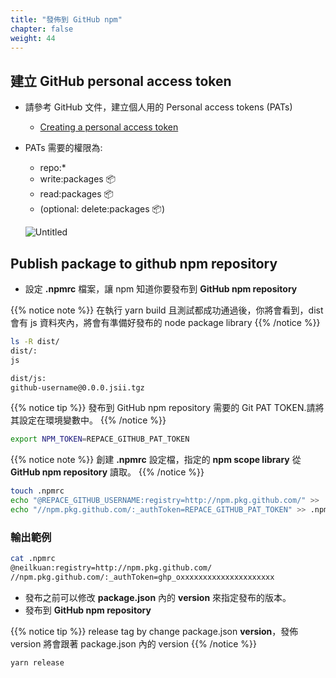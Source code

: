```yaml
---
title: "發佈到 GitHub npm"
chapter: false
weight: 44
---
```


## 建立 GitHub personal access token

- 請參考 GitHub 文件，建立個人用的 Personal access tokens (PATs)
  - [Creating a personal access token](https://docs.github.com/en/authentication/keeping-your-account-and-data-secure/creating-a-personal-access-token)
- PATs 需要的權限為:
    - repo:* 
    - write:packages 📦
    - read:packages  📦 
    - (optional:  delete:packages 📦)
    
    ![Untitled](images/04401.png)
    

## Publish package to github npm repository

- 設定 **.npmrc** 檔案，讓 npm 知道你要發布到 **GitHub npm repository**

{{% notice note %}}
在執行 yarn build 且測試都成功通過後，你將會看到，dist 會有 js 資料夾內，將會有準備好發布的 node package library
{{% /notice %}}

```bash
ls -R dist/
dist/:
js

dist/js:
github-username@0.0.0.jsii.tgz 
```

{{% notice tip %}}
發布到 GitHub npm repository 需要的 Git PAT TOKEN.請將其設定在環境變數中。
{{% /notice %}}

```bash
export NPM_TOKEN=REPACE_GITHUB_PAT_TOKEN
```

{{% notice note %}}
創建 **.npmrc** 設定檔，指定的 **npm scope library** 從 **GitHub npm repository** 讀取。
{{% /notice %}}

```bash
touch .npmrc
echo "@REPACE_GITHUB_USERNAME:registry=http://npm.pkg.github.com/" >> .npmrc
echo "//npm.pkg.github.com/:_authToken=REPACE_GITHUB_PAT_TOKEN" >> .npmrc
```

### 輸出範例
```bash
cat .npmrc
@neilkuan:registry=http://npm.pkg.github.com/
//npm.pkg.github.com/:_authToken=ghp_oxxxxxxxxxxxxxxxxxxxxx
```

- 發布之前可以修改 **package.json** 內的 **version** 來指定發布的版本。
- 發布到 **GitHub npm repository**

{{% notice tip %}}
release tag by change package.json **version**，發佈 version 將會跟著 package.json 內的 version
{{% /notice %}}

```bash
yarn release
```